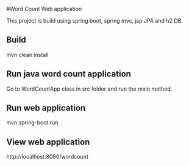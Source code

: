 #Word Count Web application

This project is build using spring boot, spring mvc, jsp JPA and h2 DB. 

## Build
mvn clean install

## Run java word count application
Go to WordCountApp class in src folder and run the main method.
 
## Run web application
mvn spring-boot:run

## View web application 
http://localhost:8080/wordcount

